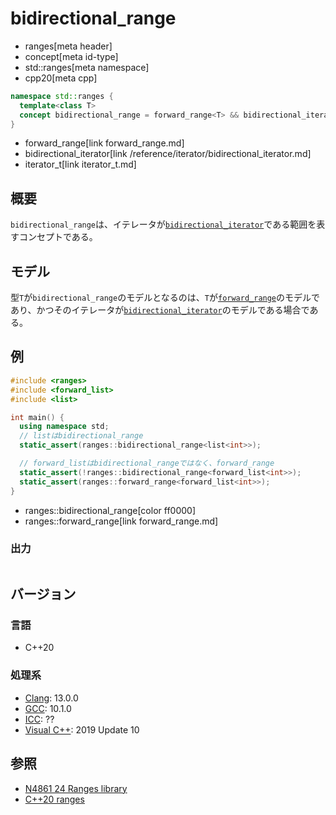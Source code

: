 # bidirectional_range
* ranges[meta header]
* concept[meta id-type]
* std::ranges[meta namespace]
* cpp20[meta cpp]

```cpp
namespace std::ranges {
  template<class T>
  concept bidirectional_range = forward_range<T> && bidirectional_iterator<iterator_t<T>>;
}
```
* forward_range[link forward_range.md]
* bidirectional_iterator[link /reference/iterator/bidirectional_iterator.md]
* iterator_t[link iterator_t.md]

## 概要
`bidirectional_range`は、イテレータが[`bidirectional_iterator`](/reference/iterator/bidirectional_iterator.md)である範囲を表すコンセプトである。

## モデル
型`T`が`bidirectional_range`のモデルとなるのは、`T`が[`forward_range`](forward_range.md)のモデルであり、かつそのイテレータが[`bidirectional_iterator`](/reference/iterator/bidirectional_iterator.md)のモデルである場合である。

## 例
```cpp example
#include <ranges>
#include <forward_list>
#include <list>

int main() {
  using namespace std;
  // listはbidirectional_range
  static_assert(ranges::bidirectional_range<list<int>>);

  // forward_listはbidirectional_rangeではなく、forward_range
  static_assert(!ranges::bidirectional_range<forward_list<int>>);
  static_assert(ranges::forward_range<forward_list<int>>);
}
```
* ranges::bidirectional_range[color ff0000]
* ranges::forward_range[link forward_range.md]

### 出力
```
```

## バージョン
### 言語
- C++20

### 処理系
- [Clang](/implementation.md#clang): 13.0.0
- [GCC](/implementation.md#gcc): 10.1.0
- [ICC](/implementation.md#icc): ??
- [Visual C++](/implementation.md#visual_cpp): 2019 Update 10

## 参照
- [N4861 24 Ranges library](https://timsong-cpp.github.io/cppwp/n4861/ranges)
- [C++20 ranges](https://techbookfest.org/product/5134506308665344)
